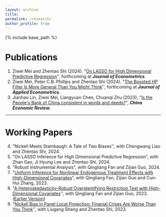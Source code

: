 ```yaml
---
layout: archive
title: 
permalink: /research/
author_profile: true 
---
```


{% include base_path %}

Publications
======

1. Ziwei Mei and Zhentao Shi (2024). "[On LASSO for High Dimensional Predictive Regression](https://arxiv.org/abs/2212.07052)'',  forthcoming at  ***Journal of Econometrics***.   
2. Ziwei Mei, Peter C.B. Phillips and Zhentao Shi (2024). "[The Boosted HP Filter Is More General Than You Might Think](https://arxiv.org/abs/2209.09810)'', forthcoming at  ***Journal of  Applied Econometrics***.
3. Jianhao Lin, Ziwei Mei, Liangyuan Chen, Chuanqi Zhu (2023), "[Is the People's Bank of China consistent in words and deeds?](https://www.sciencedirect.com/science/article/pii/S1043951X23000044)", ***China Economic Review***. 

----



Working Papers
======

4. "Nickell Meets Stambaugh: A Tale of Two Biases'', with Chengwang Liao and Zhentao Shi, 2024.  
5. "On LASSO Inference for High Dimensional Predictive Regression", with Zhan Gao, Ji Hyung Lee and Zhentao Shi, 2024.
6. "Robust Instrumental Analysis", with Qingliang Fan and Zijian Guo, 2024.
7. "[Uniform Inference for Nonlinear Endogenous Treatment Effects with High-Dimensional Covariates](http://arxiv.org/abs/2310.08063)“, with Qingliang Fan, Zijian Guo and Cun-Hui Zhang, 2023.
8. "[A Heteroskedasticity-Robust Overidentifying Restriction Test with High-Dimensional Covariates](https://arxiv.org/abs/2205.00171)'', with Qingliang Fan and Zijian Guo, 2023. ([Earlier Version](https://papers.ssrn.com/sol3/papers.cfm?abstract_id=4097813))
9. "[Nickell Bias in Panel Local Projection: Finanial Crises Are Worse Than You Think](https://arxiv.org/abs/2302.13455)'', with Liugang Sheng and Zhentao Shi, 2023. 







